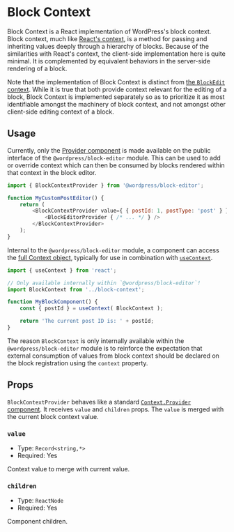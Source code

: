 # Block Context

Block Context is a React implementation of WordPress's block context. Block context, much like [React's context](https://react.dev/learn/passing-data-deeply-with-context), is a method for passing and inheriting values deeply through a hierarchy of blocks. Because of the similarities with React's context, the client-side implementation here is quite minimal. It is complemented by equivalent behaviors in the server-side rendering of a block.

Note that the implementation of Block Context is distinct from [the `BlockEdit` context](../block-edit). While it is true that both provide context relevant for the editing of a block, Block Context is implemented separately so as to prioritize it as most identifiable amongst the machinery of block context, and not amongst other client-side editing context of a block.

## Usage

Currently, only the [Provider component](https://react.dev/reference/react/createContext#provider) is made available on the public interface of the `@wordpress/block-editor` module. This can be used to add or override context which can then be consumed by blocks rendered within that context in the block editor.

```js
import { BlockContextProvider } from '@wordpress/block-editor';

function MyCustomPostEditor() {
	return (
		<BlockContextProvider value={ { postId: 1, postType: 'post' } }>
			<BlockEditorProvider { /* ... */ } />
		</BlockContextProvider>
	);
}
```

Internal to the `@wordpress/block-editor` module, a component can access the [full Context object](https://react.dev/reference/react/createContext), typically for use in combination with [`useContext`](https://react.dev/reference/react/useContext).

```js
import { useContext } from 'react';

// Only available internally within `@wordpress/block-editor`!
import BlockContext from '../block-context';

function MyBlockComponent() {
	const { postId } = useContext( BlockContext );

	return 'The current post ID is: ' + postId;
}
```

The reason `BlockContext` is only internally available within the `@wordpress/block-editor` module is to reinforce the expectation that external consumption of values from block context should be declared on the block registration using the `context` property.

## Props

`BlockContextProvider` behaves like a standard [`Context.Provider` component](https://react.dev/reference/react/createContext#provider). It receives `value` and `children` props. The `value` is merged with the current block context value.

### `value`

-   Type: `Record<string,*>`
-   Required: Yes

Context value to merge with current value.

### `children`

-   Type: `ReactNode`
-   Required: Yes

Component children.
